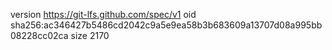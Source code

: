 version https://git-lfs.github.com/spec/v1
oid sha256:ac346427b5486cd2042c9a5e9ea58b3b683609a13707d08a995bb08228cc02ca
size 2170

